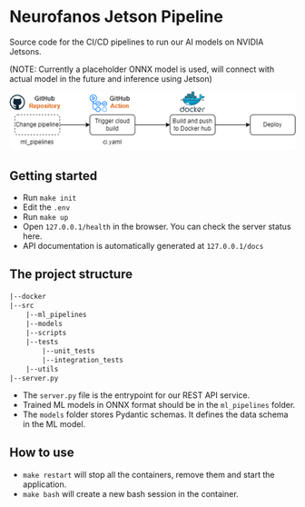 # Neurofanos Jetson Pipeline

Source code for the CI/CD pipelines to run our AI models on NVIDIA Jetsons.

(NOTE: Currently a placeholder ONNX model is used, will connect with actual model in the future and inference using Jetson)

![diagram](/images/system_design.png)

## Getting started
* Run `make init`
* Edit the `.env`
* Run `make up`
* Open `127.0.0.1/health` in the browser. You can check the server status here.
* API documentation is automatically generated at `127.0.0.1/docs`

## The project structure
    |--docker
    |--src
        |--ml_pipelines
        |--models
        |--scripts
        |--tests
            |--unit_tests
            |--integration_tests
        |--utils
    |--server.py

* The `server.py` file is the entrypoint for our REST API service.
* Trained ML models in ONNX format should be in the `ml_pipelines` folder.
* The `models` folder stores Pydantic schemas. It defines the data schema in the ML model.

## How to use
* `make restart` will stop all the containers, remove them and start the application.
* `make bash` will create a new bash session in the container.